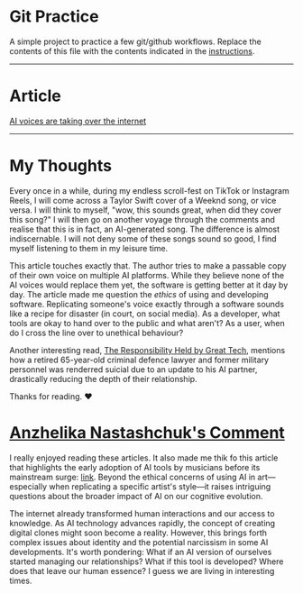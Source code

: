 # Git Practice
A simple project to practice a few git/github workflows.  Replace the contents of this file with the contents indicated in the [instructions](./instructions.md).

---

# Article
[AI voices are taking over the internet](https://www.theverge.com/23864878/ai-voice-clones-podcastle-elevenlabs-personal-voice)

---

# My Thoughts
Every once in a while, during my endless scroll-fest on TikTok or Instagram Reels, I will come across a Taylor Swift cover of a Weeknd song, or vice versa. I will think to myself, "wow, this sounds great, when did they cover this song?" I will then go on another voyage through the comments and realise that this is in fact, an AI-generated song. The difference is almost indiscernable. I will not deny some of these songs sound so good, I find myself listening to them in my leisure time. 

This article touches exactly that. The author tries to make a passable copy of their own voice on multiple AI platforms. While they believe none of the AI voices would replace them yet, the software is getting better at it day by day. The article made me question the *ethics* of using and developing software. Replicating someone's voice exactly through a software sounds like a recipe for disaster (in court, on social media). As a developer, what tools are okay to hand over to the public and what aren't? As a user, when do I cross the line over to unethical behaviour? 

Another interesting read, [The Responsibility Held by Great Tech](https://medium.com/predict/the-responsibility-held-by-great-tech-3063d8e9f168), mentions how a retired 65-year-old criminal defence lawyer and former military personnel was renderred suicial due to an update to his AI partner, drastically reducing the depth of their relationship.

Thanks for reading. :heart:

# [Anzhelika Nastashchuk's Comment](https://github.com/annsts)
I really enjoyed reading these articles. It also made me thik fo this article that highlights the early adoption of AI tools by musicians before its mainstream surge: [link](https://pitchfork.com/thepitch/musicians-are-already-using-ai-more-often-than-we-think/). Beyond the ethical concerns of using AI in art—especially when replicating a specific artist's style—it raises intriguing questions about the broader impact of AI on our cognitive evolution.

The internet already transformed human interactions and our access to knowledge. As AI technology advances rapidly, the concept of creating digital clones might soon become a reality. However, this brings forth complex issues about identity and the potential narcissism in some AI developments. It's worth pondering: What if an AI version of ourselves started managing our relationships? What if this tool is developed? Where does that leave our human essence? I guess we are living in interesting times. 
